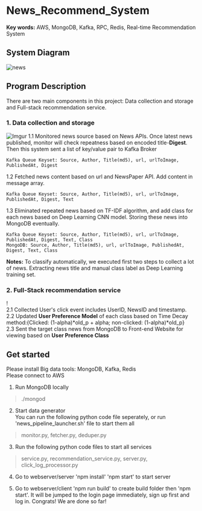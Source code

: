 # News_Recommend_System
**Key words:** AWS, MongoDB, Kafka, RPC, Redis, Real-time Recommendation System

## System Diagram

![news](https://github.com/XinxinTang/News_Recommendation_System-AWS/blob/master/Images/Screen%20Shot%202018-04-05%20at%203.10.50%20PM.png)

## Program Description  
There are two main components in this project: Data collection and storage and Full-stack recommendation service.

### 1. Data collection and storage  
![Imgur](https://i.imgur.com/gMWeFPA.png)
1.1 Monitored news source based on News APIs. Once latest news published, monitor will check repeatness based on encoded title-**Digest**. Then this system sent a list of key/value pair to Kafka Broker  
```
Kafka Queue Keyset: Source, Author, Title(md5), url, urlToImage, PublishedAt, Digest
```  
1.2 Fetched news content based on url and NewsPaper API. Add content in message array.
```
Kafka Queue Keyset: Source, Author, Title(md5), url, urlToImage, PublishedAt, Digest, Text
```  
1.3 Eliminated repeated news based on TF-IDF algorithm, and add class for each news based on Deep Learning CNN model. Storing these news into MongoDB eventually. 
```
Kafka Queue Keyset: Source, Author, Title(md5), url, urlToImage, PublishedAt, Digest, Text, Class
MongoDB: Source, Author, Title(md5), url, urlToImage, PublishedAt, Digest, Text, Class
```  
**Notes:**
To classify automatically, we executed first two steps to collect a lot of news. Extracting news title and manual class label as Deep Learning training set. 


### 2. Full-Stack recommendation service
!  
2.1 Collected User's click event includes UserID, NewsID and timestamp.  
2.2 Updated **User Preference Model** of each class based on Time Decay method:{Clicked: (1-alpha)*old_p + alpha; non-clicked: (1-alpha)*old_p}  
2.3 Sent the target class news from MongoDB to Front-end Website for viewing based on **User Preference Class**  


## Get started  
Please install Big data tools: MongoDB, Kafka, Redis <br>
Please connect to AWS

1. Run MongoDB locally <br>
>./mongod <br>
2. Start data generator <br>
You can run the following python code file seperately, or run 'news_pipeline_launcher.sh' file to start them all <br>
> monitor.py, fetcher.py, deduper.py

3. Run the following python code files to start all services <br>
>service.py, recommendation_service.py, server.py, click_log_processor.py

4. Go to webserver/server 'npm install'  'npm start' to start server <br>

5. Go to webserver/client 'npm run build' to create build folder then 'npm start'. It will be jumped to the login page immediately, sign up first and log in. Congrats! We are done so far! <br>


